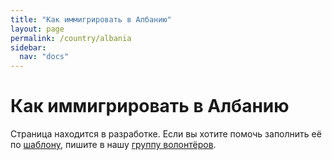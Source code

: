 ```yaml
---
title: "Как иммигрировать в Албанию"
layout: page
permalink: /country/albania
sidebar:
  nav: "docs"
---
```


# Как иммигрировать в Албанию

Страница находится в разработке. Если вы хотите помочь заполнить её по [шаблону](/template), пишите в нашу [группу волонтёров](https://t.me/+FHi3FnJaoWJkMDAx).
